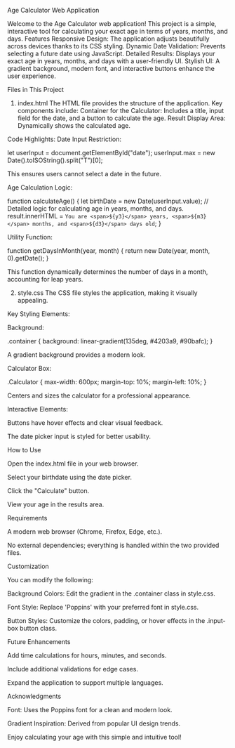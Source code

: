 Age Calculator Web Application

Welcome to the Age Calculator web application! This project is a simple, interactive tool for calculating your exact age in terms of years, months, and days.
Features
Responsive Design: The application adjusts beautifully across devices thanks to its CSS styling.
Dynamic Date Validation: Prevents selecting a future date using JavaScript.
Detailed Results: Displays your exact age in years, months, and days with a user-friendly UI.
Stylish UI: A gradient background, modern font, and interactive buttons enhance the user experience.

Files in This Project
1. index.html
The HTML file provides the structure of the application. Key components include:
Container for the Calculator: Includes a title, input field for the date, and a button to calculate the age.
Result Display Area: Dynamically shows the calculated age.

Code Highlights:
Date Input Restriction:

let userInput = document.getElementById("date");
userInput.max = new Date().toISOString().split("T")[0];

This ensures users cannot select a date in the future.

Age Calculation Logic:

function calculateAge() {
    let birthDate = new Date(userInput.value);
    // Detailed logic for calculating age in years, months, and days.
    result.innerHTML = `You are <span>${y3}</span> years, <span>${m3}</span> months, and <span>${d3}</span> days old`;
}

Utility Function:

function getDaysInMonth(year, month) {
    return new Date(year, month, 0).getDate();
}

This function dynamically determines the number of days in a month, accounting for leap years.

2. style.css
The CSS file styles the application, making it visually appealing.

Key Styling Elements:

Background:

.container {
    background: linear-gradient(135deg, #4203a9, #90bafc);
}

A gradient background provides a modern look.

Calculator Box:

.Calculator {
    max-width: 600px;
    margin-top: 10%;
    margin-left: 10%;
}

Centers and sizes the calculator for a professional appearance.

Interactive Elements:

Buttons have hover effects and clear visual feedback.

The date picker input is styled for better usability.

How to Use

Open the index.html file in your web browser.

Select your birthdate using the date picker.

Click the "Calculate" button.

View your age in the results area.

Requirements

A modern web browser (Chrome, Firefox, Edge, etc.).

No external dependencies; everything is handled within the two provided files.

Customization

You can modify the following:

Background Colors: Edit the gradient in the .container class in style.css.

Font Style: Replace 'Poppins' with your preferred font in style.css.

Button Styles: Customize the colors, padding, or hover effects in the .input-box button class.

Future Enhancements

Add time calculations for hours, minutes, and seconds.

Include additional validations for edge cases.

Expand the application to support multiple languages.

Acknowledgments

Font: Uses the Poppins font for a clean and modern look.

Gradient Inspiration: Derived from popular UI design trends.

Enjoy calculating your age with this simple and intuitive tool!
